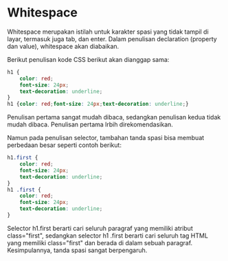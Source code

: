 # Whitespace

Whitespace merupakan istilah untuk karakter spasi yang tidak tampil di layar, termasuk juga tab, dan enter. Dalam penulisan declaration (property dan value), whitespace akan diabaikan.

Berikut penulisan kode CSS berikut akan dianggap sama:

```css
h1 {
    color: red;
    font-size: 24px;
    text-decoration: underline;
}
h1 {color: red;font-size: 24px;text-decoration: underline;}
```

Penulisan pertama sangat mudah dibaca, sedangkan penulisan kedua tidak mudah dibaca. Penulisan pertama lrbih direkomendasikan.

Namun pada penulisan selector, tambahan tanda spasi bisa membuat perbedaan besar seperti contoh berikut:

```css
h1.first {
    color: red;
    font-size: 24px;
    text-decoration: underline;
}
h1 .first {
    color: red;
    font-size: 24px;
    text-decoration: underline;
}
```

Selector h1.first berarti cari seluruh paragraf yang memiliki atribut class="first", sedangkan selector h1 .first berarti cari seluruh tag HTML yang memiliki class="first" dan berada di dalam sebuah paragraf. Kesimpulannya, tanda spasi sangat berpengaruh.
